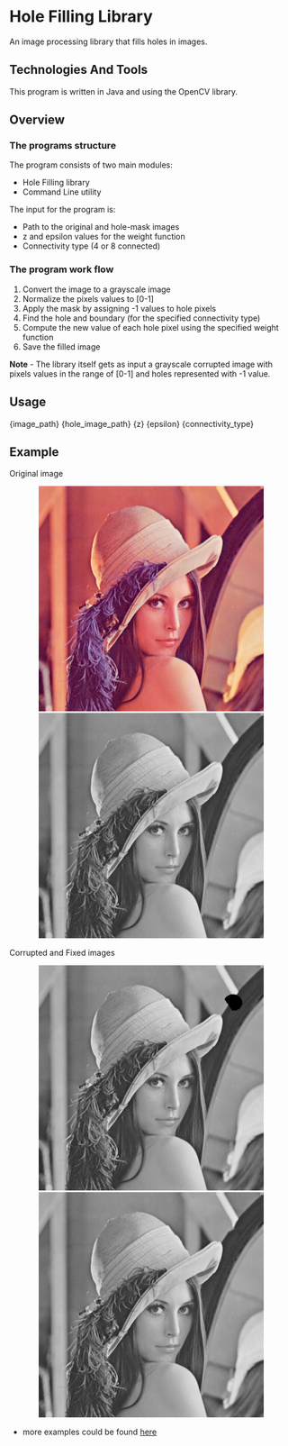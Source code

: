 # Hole Filling Library
An image processing library that fills holes in images.

## Technologies And Tools
This program is written in Java and using the OpenCV library.<br/>

## Overview
### The programs structure
The program consists of two main modules:
* Hole Filling library
* Command Line utility

The input for the program is:
* Path to the original and hole-mask images
* z and epsilon values for the weight function
* Connectivity type (4 or 8 connected)

### The program work flow
1. Convert the image to a grayscale image
2. Normalize the pixels values to [0-1]
3. Apply the mask by assigning -1 values to hole pixels
4. Find the hole and boundary (for the specified connectivity type)
5. Compute the new value of each hole pixel using the specified weight function
6. Save the filled image

**Note** - The library itself gets as input a grayscale corrupted image with pixels values in the range of [0-1] and holes represented with -1 value.

## Usage
{image_path} {hole_image_path} {z} {epsilon} {connectivity_type}

## Example
Original image
<p align="center">
    <img src="images/Lenna.png" width="400" height="400">
    <img src="images/Lenna_gray.png" width="400" height="400">
</p>

Corrupted and Fixed images
<p align="center">
    <img src="images/mask3/Lenna_corrupted.png" width="400" height="400">
    <img src="images/mask3/Lenna_fixed.png" width="400" height="400">
</p>

* more examples could be found [here](https://github.com/IdoSagiv/hole-filling/tree/main/images)
